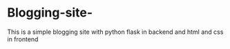 # Blogging-site-
This is a simple blogging site with python flask in backend and html and css in frontend
